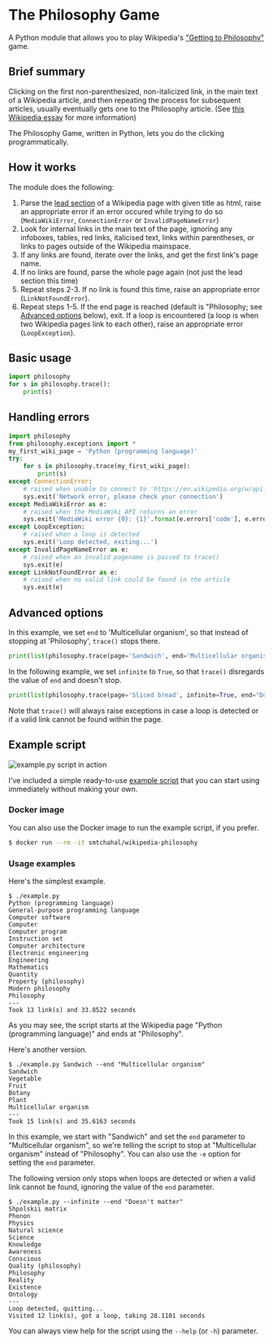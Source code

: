 # The Philosophy Game

A Python module that allows you to play Wikipedia's
["Getting to Philosophy"](https://en.wikipedia.org/wiki/Wikipedia:Getting_to_Philosophy)
game.

## Brief summary

Clicking on the first non-parenthesized, non-italicized link, in the
main text of a Wikipedia article, and then repeating the process for
subsequent articles, usually eventually gets one to the Philosophy article.
(See
[this Wikipedia essay](https://en.wikipedia.org/wiki/Wikipedia:Getting_to_Philosophy)
for more information)

The Philosophy Game, written in Python, lets you do the clicking
programmatically.

## How it works
The module does the following:

1. Parse the [lead section](https://en.wikipedia.org/wiki/MOS:LEAD)
of a Wikipedia page with given title as html, raise an appropriate error
if an error occured while trying to do so (`MediaWikiError`,
`ConnectionError` or `InvalidPageNameError`)
2. Look for internal links in the main text of the page, ignoring any
infoboxes, tables, red links, italicised text, links within parentheses,
or links to pages outside of the Wikipedia mainspace.
3. If any links are found, iterate over the links, and get the first
link's page name.
4. If no links are found, parse the whole page again (not just the lead
section this time)
5. Repeat steps 2-3. If no link is found this time, raise an appropriate
error (`LinkNotFoundError`).
6. Repeat steps 1-5. If the end page is reached (default is "Philosophy;
see [Advanced options](#advanced-options) below), exit. If a loop is
encountered (a loop is when two Wikipedia pages link to each other),
raise an appropriate error (`LoopException`).

## Basic usage

```python
import philosophy
for s in philosophy.trace():
    print(s)
```

## Handling errors

```python
import philosophy
from philosophy.exceptions import *
my_first_wiki_page = 'Python (programming language)'
try:
    for s in philosophy.trace(my_first_wiki_page):
        print(s)
except ConnectionError:
	# raised when unable to connect to 'https://en.wikipedia.org/w/api.php'
    sys.exit('Network error, please check your connection')
except MediaWikiError as e:
	# raised when the MediaWiki API returns an error
    sys.exit('MediaWiki error {0}: {1}'.format(e.errors['code'], e.errors['info']))
except LoopException:
	# raised when a loop is detected
    sys.exit('Loop detected, exiting...')
except InvalidPageNameError as e:
	# raised when an invalid pagename is passed to trace()
    sys.exit(e)
except LinkNotFoundError as e:
	# raised when no valid link could be found in the article
    sys.exit(e)
```

## Advanced options

In this example, we set `end` to 'Multicellular organism', so that
instead of stopping at 'Philosophy', `trace()` stops there.

```python
print(list(philosophy.trace(page='Sandwich', end='Multicellular organism')))
```

In the following example, we set `infinite` to `True`, so that
`trace()` disregards the value of `end` and doesn't stop.

```python
print(list(philosophy.trace(page='Sliced bread', infinite=True, end="Doesn't matter")))
```

Note that `trace()` will always raise exceptions in case a loop is detected
or if a valid link cannot be found within the page.

## Example script
![example.py script in action](example.gif?raw=true "example.py script in action")

I've included a simple ready-to-use [example script](example.py) that you
can start using immediately without making your own.

### Docker image
You can also use the Docker image to run the example script, if you prefer.

```bash
$ docker run --rm -it smtchahal/wikipedia-philosophy
```

### Usage examples
Here's the simplest example.
```
$ ./example.py
Python (programming language)
General-purpose programming language
Computer software
Computer
Computer program
Instruction set
Computer architecture
Electronic engineering
Engineering
Mathematics
Quantity
Property (philosophy)
Modern philosophy
Philosophy
---
Took 13 link(s) and 33.8522 seconds
```
As you may see, the script starts at the Wikipedia page
"Python (programming language)" and ends at "Philosophy".

Here's another version.
```
$ ./example.py Sandwich --end "Multicellular organism"
Sandwich
Vegetable
Fruit
Botany
Plant
Multicellular organism
---
Took 15 link(s) and 35.6163 seconds
```
In this example, we start with "Sandwich" and set the `end` parameter to
"Multicellular organism", so we're telling the script to stop at
"Multicellular organism" instead of "Philosophy". You can also use the
`-e` option for setting the `end` parameter.

The following version only stops when loops are detected or when a
valid link cannot be found, ignoring the value of the `end` parameter.
```
$ ./example.py --infinite --end "Doesn't matter"
Shpolskii matrix
Phonon
Physics
Natural science
Science
Knowledge
Awareness
Conscious
Quality (philosophy)
Philosophy
Reality
Existence
Ontology
---
Loop detected, quitting...
Visited 12 link(s), got a loop, taking 28.1101 seconds
```

You can always view help for the script using the `--help` (or `-h`)
parameter.

